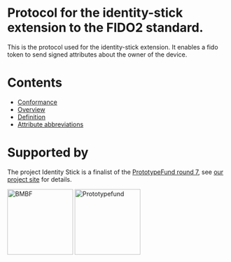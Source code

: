 # Protocol for the identity-stick extension to the FIDO2 standard.
This is the protocol used for the identity-stick extension. It enables a fido token to send signed attributes about the owner of the device.

# Contents
- [Conformance](conformance.md)
- [Overview](overview.md)
- [Definition](definition.md)
- [Attribute abbreviations](identity_attributes_encoding.md)

# Supported by
The project Identity Stick is a finalist of the <a href= "https://prototypefund.de/">PrototypeFund round 7</a>, see <a href="https://prototypefund.de/project/identity-stick/">our project site</a> for details.

[<img alt="BMBF" src="https://identity-stick.github.io/ressourcen/BMBF_gefîrdert%20vom_deutsch.jpg" height="150">](https://www.bmbf.de/de/software-sprint-freie-programmierer-unterstuetzen-3512.html "BMBF Software Sprint Förderrichtlinie")
[<img alt="Prototypefund" src="https://i0.wp.com/blog.okfn.org/files/2017/12/22137279_1679687182104997_6759961652435307500_o.jpg" height="150">](https://prototypefund.de "Prototypefund Website")
